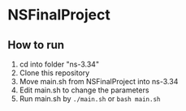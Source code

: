 # NSFinalProject
## How to run
1. cd into folder "ns-3.34"
2. Clone this repository 
3. Move main.sh from NSFinalProject into ns-3.34
4. Edit main.sh to change the parameters
5. Run main.sh by ```./main.sh``` or ```bash main.sh```
